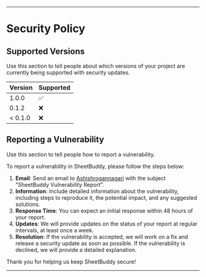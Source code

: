 

---

# Security Policy

## Supported Versions

Use this section to tell people about which versions of your project are currently being supported with security updates.

| Version  | Supported          |
| -------- | ------------------ |
| 1.0.0    | :white_check_mark: |
| 0.1.2    | :x:                |
| < 0.1.0  | :x:                |

## Reporting a Vulnerability

Use this section to tell people how to report a vulnerability.

To report a vulnerability in SheetBuddy, please follow the steps below:

1. **Email**: Send an email to [Ashishrogannagari](mailto:Ashishrogannagari98@gmail.com) with the subject "SheetBuddy Vulnerability Report".
2. **Information**: Include detailed information about the vulnerability, including steps to reproduce it, the potential impact, and any suggested solutions.
3. **Response Time**: You can expect an initial response within 48 hours of your report.
4. **Updates**: We will provide updates on the status of your report at regular intervals, at least once a week.
5. **Resolution**: If the vulnerability is accepted, we will work on a fix and release a security update as soon as possible. If the vulnerability is declined, we will provide a detailed explanation.

Thank you for helping us keep SheetBuddy secure!

---
